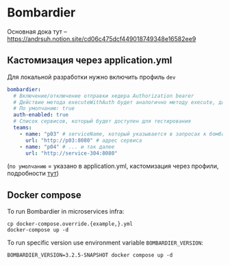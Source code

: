 # Bombardier

Основная дока тут – https://andrsuh.notion.site/cd06c475dcf449018749348e16582ee9

## Кастомизация через application.yml
Для локальной разработки нужно включить профиль `dev`
```yaml
bombardier:
  # Включение/отключение отправки хедера Authorization bearer
  # Действие метода executeWithAuth будет аналогично методу execute, даже если в первый передать токен
  # По умолчанию: true
  auth-enabled: true
  # Список сервисов, который будет доступен для тестирования
  teams:
    - name: "p03" # serviceName, который указывается в запросах к бомбардьеру
      url: "http://p03:8080" # адрес сервиса
    - name: "p04" # ... и так далее
      url: "http://service-304:8080"
```
(`по умолчанию` = указано в application.yml, кастомизация через профили, подробности [тут](https://www.baeldung.com/spring-profiles))

## Docker compose

To run Bombardier in microservices infra:
```shell
cp docker-compose.override.{example,}.yml
docker-compose up -d
```

To run specific version use environment variable `BOMBARDIER_VERSION`:
```shell
BOMBARDIER_VERSION=3.2.5-SNAPSHOT docker compose up -d
```
